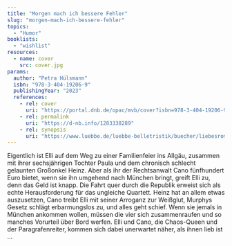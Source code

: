 ```yaml
---
title: "Morgen mach ich bessere Fehler"
slug: "morgen-mach-ich-bessere-fehler"
topics:
  - "Humor"
booklists:
  - "wishlist"
resources:
  - name: cover
    src: cover.jpg
params:
  author: "Petra Hülsmann"
  isbn: "978-3-404-19206-9"
  publishingYear: "2023"
  references:
    - rel: cover
      uri: "https://portal.dnb.de/opac/mvb/cover?isbn=978-3-404-19206-9"
    - rel: permalink
      uri: "https://d-nb.info/1283338289"
    - rel: synopsis
      uri: "https://www.luebbe.de/luebbe-belletristik/buecher/liebesroman/morgen-mach-ich-bessere-fehler/id_6189530"
---
```

Eigentlich ist Elli auf dem Weg zu einer Familienfeier ins Allgäu, zusammen 
mit ihrer sechsjährigen Tochter Paula und dem chronisch schlecht gelaunten 
Großonkel Heinz. Aber als ihr der Rechtsanwalt Cano fünfhundert Euro bietet, 
wenn sie ihn umgehend nach München bringt, greift Elli zu, denn das Geld ist 
knapp. Die Fahrt quer durch die Republik erweist sich als echte 
Herausforderung für das ungleiche Quartett. Heinz hat an allem etwas 
auszusetzen, Cano treibt Elli mit seiner Arroganz zur Weißglut, Murphys Gesetz 
schlägt erbarmungslos zu, und alles geht schief. Wenn sie jemals in München 
ankommen wollen, müssen die vier sich zusammenraufen und so manches Vorurteil 
über Bord werfen. Elli und Cano, die Chaos-Queen und der Paragrafenreiter, 
kommen sich dabei unerwartet näher, als ihnen lieb ist …
